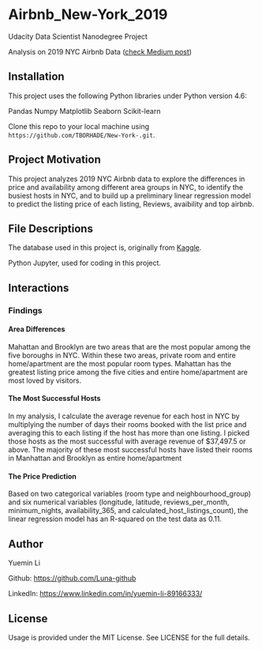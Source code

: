 # Airbnb_New-York_2019
Udacity Data Scientist Nanodegree Project

Analysis on 2019 NYC Airbnb Data ([check Medium post]())

## Installation
This project uses the following Python libraries under Python version 4.6:

  Pandas 
  Numpy 
  Matplotlib 
  Seaborn 
  Scikit-learn

Clone this repo to your local machine using ```https://github.com/TBORHADE/New-York-.git```. 

## Project Motivation
This project analyzes 2019 NYC Airbnb data to explore the differences in price and availability among different area groups in NYC, to identify the busiest hosts in NYC, and to build up a preliminary linear regression model to predict the listing price of each listing, Reviews, avaibility and top airbnb. 

## File Descriptions
The database used in this project is, originally from [Kaggle](https://www.kaggle.com/dgomonov/new-york-city-airbnb-open-data).

Python Jupyter, used for coding in this project.

## Interactions
### Findings
#### Area Differences
Mahattan and Brooklyn are two areas that are the most popular among the five boroughs in NYC. Within these two areas, private room and entire home/apartment are the most popular room types. Mahattan has the greatest listing price among the five cities and entire home/apartment are most loved by visitors. 

#### The Most Successful Hosts
In my analysis, I calculate the average revenue for each host in NYC by multiplying the number of days their rooms booked with the list price and averaging this to each listing if the host has more than one listing. I picked those hosts as the most successful with average revenue of $37,497.5 or above. The majority of these most successful hosts have listed their rooms in Manhattan and Brooklyn as entire home/apartment

#### The Price Prediction
Based on two categorical variables (room type and neighbourhood_group) and six numerical variables (longitude, latitude, reviews_per_month, minimum_nights, availability_365, and calculated_host_listings_count), the linear regression model has an R-squared on the test data as 0.11. 

## Author
Yuemin Li

Github: https://github.com/Luna-github

LinkedIn: https://www.linkedin.com/in/yuemin-li-89166333/

## License
Usage is provided under the MIT License. See LICENSE for the full details.
